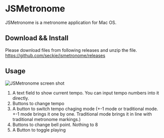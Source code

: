 # JSMetronome

JSMetronome is a metronome application for Mac OS.

## Download && Install

Please download files from following releases and unzip the file.
https://github.com/seckie/jsmetronome/releases

## Usage

![JSMetronome screen shot](http://seckie.github.io/jsmetronome/img/forREADME-v0.1.png)

1. A text field to show current tempo. You can input tempo numbers into it directly.
2. Buttons to change tempo
3. A button to switch tempo chaging mode (+-1 mode or traditional mode. +-1 mode brings it one by one. Traditional mode brings it in line with traditional metronome markings.)
4. Buttons to change bell point. Nothing to 8
5. A Button to toggle playing


